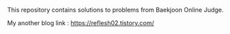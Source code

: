 This repository contains solutions to problems from Baekjoon Online Judge.

My another blog link : https://reflesh02.tistory.com/
